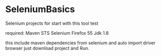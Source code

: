 # SeleniumBasics
Selenium projects for start with this tool test

required:
Maven
STS
Selenium 
Firefox 55
Jdk 1.8


this include maven dependencies
from selenium and auto import driver browser
just download project and Run.
